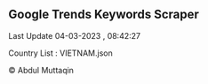 

## Google Trends Keywords Scraper 
 
Last Update 04-03-2023 , 08:42:27

Country List :
VIETNAM.json



© Abdul Muttaqin 
